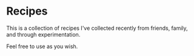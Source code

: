 # Recipes

This is a collection of recipes I've collected recently from friends, family, and through experimentation.

Feel free to use as you wish.